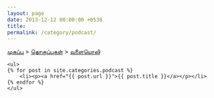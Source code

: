 ```yaml
---
layout: page
date: 2013-12-12 00:00:00 +0530
title: 
permalink: /category/podcast/
---
```


<div>
    <a href="{{ site.url }}">முகப்பு</a>&nbsp;&gt;&nbsp;<a href="{{ site.url }}/categories">தொகுப்புகள்</a>&nbsp;&gt;&nbsp;<a href="{{ site.url }}/category/podcast/">வளையொலி</a>
  	
	<ul>
    {% for post in site.categories.podcast %}
		<li><p><a href="{{ post.url }}">{{ post.title }}</a></p></li>
    {% endfor %}
	</ul>
</div>

